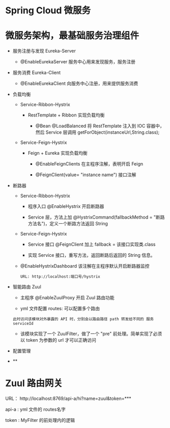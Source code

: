 # Spring Cloud 微服务

# 微服务架构，最基础服务治理组件

- 服务注册与发现  Eureka-Server

    - @EnableEurekaServer 服务中心用来发现服务，服务注册

- 服务消费  Eureka-Client

    - @EnableEurekaClient 向服务中心注册，用来提供服务消费

- 负载均衡

    - Service-Ribbon-Hystrix

         - RestTemplate + Ribbon 实现负载均衡

            - @Bean @LoadBalanced 将 RestTemplate 注入到 IOC 容器中，然后 Service 层调用 getForObject(instanceUrl,String.class);

    - Service-Feign-Hystrix

         - Feign + Eureka 实现负载均衡

            - @EnableFeignClients 在主程序注解，表明开启 Feign

            - @FeignClient(value= "instance name") 接口注解

- 断路器

    - Service-Ribbon-Hystrix

        - 程序入口 @EnableHystrix 开启断路器

        - Service 层，方法上加 @HystrixCommand(fallbackMethod = "断路方法名")，定义一个断路方法返回 String


    - Service-Feign-Hystrix

        - Service 接口  @FeignClient 加上 fallback = 该接口实现类.class

        - 实现 Service 接口，重写方法，返回断路后返回的 String 信息。

    - @EnableHystrixDashboard 该注解在主程序默认开启断路器监控

      `URL: http://localhost:端口号/hystrix`

- 智能路由 Zuul

    - 主程序 @EnableZuulProxy 开启 Zuul 路由功能

    - yml 文件配置 routes: 可以配置多个路由

    `此时访问该模块对外暴露的 API 时，分别会以路由路径 path 转发给不同的 服务 serviceId`

    - 该模块实现了一个 ZuulFilter，做了一个 "pre" 前处理。简单实现了必须以 token 为参数的 url 才可以正确访问

- 配置管理

- **

# Zuul 路由网关

URL： http://localhost:8769/api-a/hi?name=zuul&token=***

api-a : yml 文件的 routes名字

token : MyFilter 的前处理内的逻辑